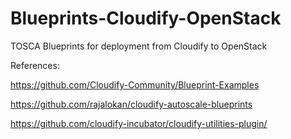 # Blueprints-Cloudify-OpenStack
TOSCA Blueprints for deployment from Cloudify to OpenStack

References: 

https://github.com/Cloudify-Community/Blueprint-Examples 

https://github.com/rajalokan/cloudify-autoscale-blueprints

https://github.com/cloudify-incubator/cloudify-utilities-plugin/
